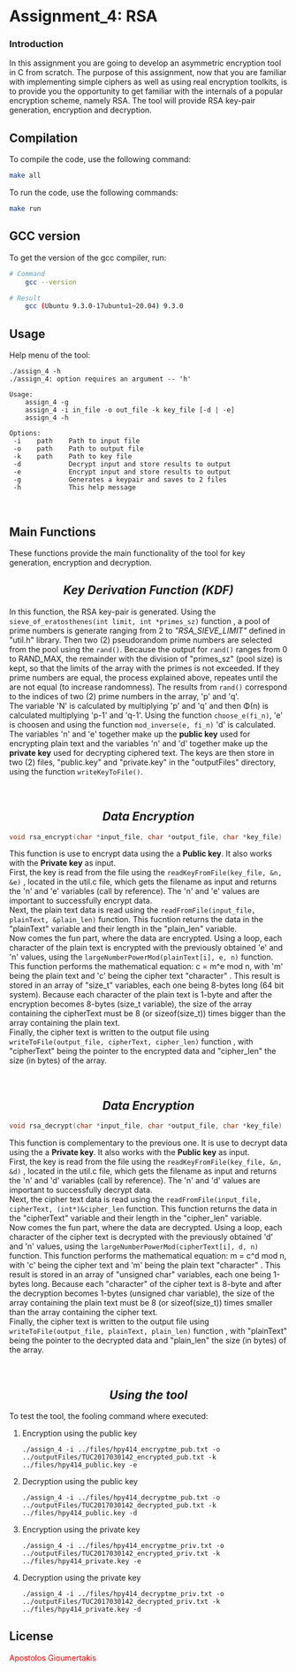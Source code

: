 # Assignment_4: RSA 

### Introduction 
In this assignment you are going to develop an asymmetric encryption tool in C from scratch. The purpose of this assignment, now that you are familiar with implementing simple ciphers as well as using real encryption toolkits, is to provide you the opportunity to get familiar with the internals of a popular encryption scheme, namely RSA. The tool will provide RSA key-pair generation, encryption and decryption.
 

## Compilation

To compile the code, use the following command:

```bash
make all
```

To run the code, use the following commands:

```bash
make run
```

## GCC version
To get the version of the gcc compiler, run:
```bash
# Command 
    gcc --version

# Result
    gcc (Ubuntu 9.3.0-17ubuntu1~20.04) 9.3.0
```

## Usage
Help menu of the tool:
```
./assign_4 -h
./assign_4: option requires an argument -- 'h'

Usage:
    assign_4 -g 
    assign_4 -i in_file -o out_file -k key_file [-d | -e]
    assign_4 -h

Options:
 -i    path    Path to input file
 -o    path    Path to output file
 -k    path    Path to key file
 -d            Decrypt input and store results to output
 -e            Encrypt input and store results to output
 -g            Generates a keypair and saves to 2 files
 -h            This help message
```

<p>&nbsp;</p>

## Main Functions
These functions provide the main functionality of the tool for key generation, encryption and decryption.

## <center>*Key Derivation Function (KDF)*</center>
In this function, the RSA key-pair is generated. Using the ```sieve_of_eratosthenes(int limit, int *primes_sz)``` function , a pool of prime numbers is generate ranging from 2 to *"RSA_SIEVE_LIMIT"* defined in "util.h" library. Then two (2) pseudorandom prime numbers are selected from the pool using the ```rand()```. Because the output for ```rand()``` ranges from 0 to RAND_MAX, the remainder with the division of "primes_sz" (pool size) is kept, so that the limits of the array with the primes is not exceeded. If they prime numbers are equal, the process explained above, repeates until the are not equal (to increase randomness). The results from ```rand()``` correspond to the indices of two (2) prime numbers in the array, 'p' and 'q'. <br>
The variable 'N' is calculated by multiplying 'p' and 'q' and then Φ(n) is calculated multiplying 'p-1' and 'q-1'. Using the function ```choose_e(fi_n)```, 'e' is choosen and using the function ```mod_inverse(e, fi_n)``` 'd' is calculated. <br>
The variables 'n' and 'e' together make up the **public key** used for encrypting plain text and the variables 'n' and 'd' together make up the **private key** used for decrypting ciphered text. The keys are then store in two (2) files, "public.key" and "private.key" in the "outputFiles" directory, using the function ```writeKeyToFile()```.

<p>&nbsp;</p>

## <center>*Data Encryption*</center>
```c
void rsa_encrypt(char *input_file, char *output_file, char *key_file)
```
This function is use to encrypt data using the a **Public key**. It also works with the **Private key** as input. <br>
First, the key is read from the file using the ```readKeyFromFile(key_file, &n, &e)``` , located in the util.c file, which gets the filename as input and returns the 'n' and 'e' variables (call by reference). The 'n' and 'e' values are important to successfully encrypt data. <br>
Next, the plain text data is read using the ```readFromFile(input_file, plainText, &plain_len)``` function. This fucntion returns the data in the "plainText" variable and their length in the "plain_len" variable. <br>
Now comes the fun part, where the data are encrypted. Using a loop, each character of the plain text is encrypted with the previously obtained 'e' and 'n' values, using the ```largeNumberPowerMod(plainText[i], e, n)``` function. This function performs the mathematical equation: c = m^e mod n, with 'm' being the plain text and 'c' being the cipher text "character" . This result is stored in an array of "size_t" variables, each one being 8-bytes long (64 bit system). Because each character of the plain text is 1-byte and after the encryption becomes 8-bytes (size_t variable), the size of the array containing the cipherText must be 8 (or sizeof(size_t)) times bigger than the array containing the plain text. <br>
Finally, the cipher text is written to the output file using ```writeToFile(output_file, cipherText, cipher_len)``` function , with "cipherText" being the pointer to the encrypted data and "cipher_len" the size (in bytes) of the array.     

<p>&nbsp;</p>

## <center>*Data Encryption*</center>
```c
void rsa_decrypt(char *input_file, char *output_file, char *key_file)
```
This function is complementary to the previous one. It is use to decrypt data using the a **Private key**. It also works with the **Public key** as input. <br>
First, the key is read from the file using the ```readKeyFromFile(key_file, &n, &d)``` , located in the util.c file, which gets the filename as input and returns the 'n' and 'd' variables (call by reference). The 'n' and 'd' values are important to successfully decrypt data. <br>
Next, the cipher text data is read using the ```readFromFile(input_file, cipherText, (int*)&cipher_len``` function. This function returns the data in the "cipherText" variable and their length in the "cipher_len" variable. <br>
Now comes the fun part, where the data are decrypted. Using a loop, each character of the cipher text is decrypted with the previously obtained 'd' and 'n' values, using the ```largeNumberPowerMod(cipherText[i], d, n)``` function. This function performs the mathematical equation: m = c^d mod n, with 'c' being the cipher text and 'm' being the plain text "character" . This result is stored in an array of "unsigned char" variables, each one being 1-bytes long. Because each "character" of the cipher text is 8-byte and after the decryption becomes 1-bytes (unsigned char variable), the size of the array containing the plain text must be 8 (or sizeof(size_t)) times smaller than the array containing the cipher text. <br>
Finally, the cipher text is written to the output file using ```writeToFile(output_file, plainText, plain_len)``` function , with "plainText" being the pointer to the decrypted data and "plain_len" the size (in bytes) of the array.    


<p>&nbsp;</p>

## <center>*Using the tool*</center>
To test the tool, the fooling command where executed:
1. Encryption using the public key 
   ```
   ./assign_4 -i ../files/hpy414_encryptme_pub.txt -o ../outputFiles/TUC2017030142_encrypted_pub.txt -k ../files/hpy414_public.key -e
   ```
2. Decryption using the public key 
   ```
   ./assign_4 -i ../files/hpy414_decryptme_pub.txt -o ../outputFiles/TUC2017030142_decrypted_pub.txt -k ../files/hpy414_public.key -d
   ```

2. Encryption using the private key
   ```
   ./assign_4 -i ../files/hpy414_encryptme_priv.txt -o ../outputFiles/TUC2017030142_encrypted_priv.txt -k ../files/hpy414_private.key -e
   ```
3. Decryption using the private key
   ```
   ./assign_4 -i ../files/hpy414_decryptme_priv.txt -o ../outputFiles/TUC2017030142_decrypted_priv.txt -k ../files/hpy414_private.key -d
   ```



## License
<p style="color:red;">Apostolos Gioumertakis</p>